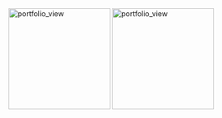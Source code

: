 

<img width="200" alt="portfolio_view" src="https://user-images.githubusercontent.com/62503851/115988602-2bfae200-a5c3-11eb-8d56-c51fb336fa9a.png">
<img width="200" alt="portfolio_view" src="https://user-images.githubusercontent.com/62503851/118400140-0cf2eb80-b669-11eb-9334-12b6d507ecf7.png">

